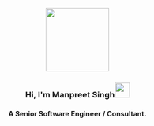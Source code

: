 <p align="center">
  <img style="width:8rem; height:auto" src="https://cdn.dribbble.com/users/1787323/screenshots/10091971/media/d43c019bfeff34be8816481e843ea8c1.png"/>
</p>
<h3 align="center">Hi, I'm Manpreet Singh<img width="30px" src="https://raw.githubusercontent.com/iampavangandhi/iampavangandhi/master/gifs/Hi.gif"></h3>
<h4 font-size="20" align="center">A Senior Software Engineer / Consultant.</h4>

<!---
manpreet30/manpreet30 is a ✨ special ✨ repository because its `README.md` (this file) appears on your GitHub profile.
You can click the Preview link to take a look at your changes.
--->
